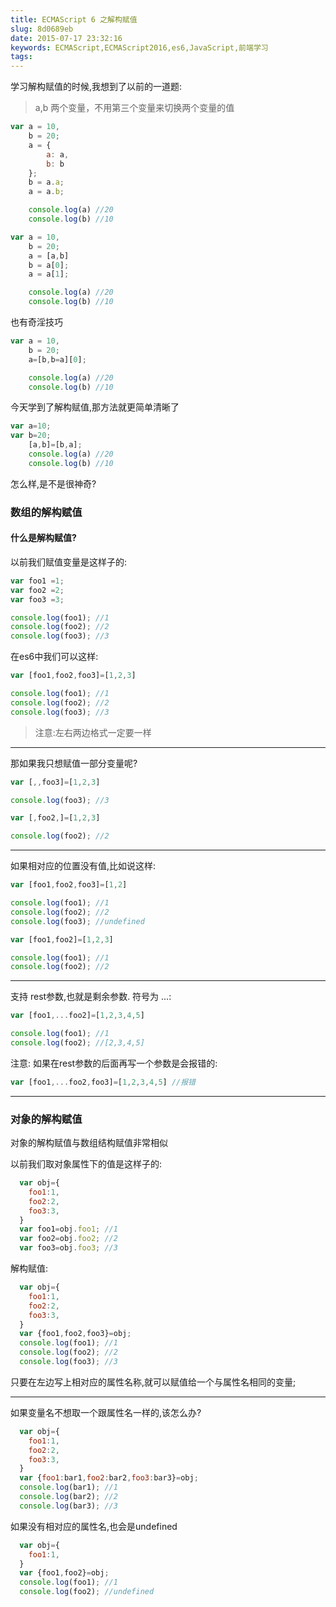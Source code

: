 ```yaml
---
title: ECMAScript 6 之解构赋值
slug: 8d0689eb
date: 2015-07-17 23:32:16
keywords: ECMAScript,ECMAScript2016,es6,JavaScript,前端学习
tags:
---
```

学习解构赋值的时候,我想到了以前的一道题:
>a,b 两个变量，不用第三个变量来切换两个变量的值

```javascript
var a = 10,
    b = 20;
    a = {
        a: a,
        b: b
    };
    b = a.a;
    a = a.b;

    console.log(a) //20
    console.log(b) //10
```
```javascript
var a = 10,
    b = 20;
    a = [a,b]
    b = a[0];
    a = a[1];

    console.log(a) //20
    console.log(b) //10
```
也有奇淫技巧

```javascript
var a = 10,
    b = 20;
    a=[b,b=a][0];

    console.log(a) //20
    console.log(b) //10
```
<!-- more -->

今天学到了解构赋值,那方法就更简单清晰了
```javascript
var a=10;
var b=20;
    [a,b]=[b,a];
    console.log(a) //20
    console.log(b) //10
```

怎么样,是不是很神奇?
### 数组的解构赋值
#### 什么是解构赋值?

以前我们赋值变量是这样子的:

``` javascript
var foo1 =1;
var foo2 =2;
var foo3 =3;

console.log(foo1); //1
console.log(foo2); //2
console.log(foo3); //3
```
在es6中我们可以这样:

``` javascript
var [foo1,foo2,foo3]=[1,2,3]

console.log(foo1); //1
console.log(foo2); //2
console.log(foo3); //3
```
>注意:左右两边格式一定要一样

---
那如果我只想赋值一部分变量呢?

``` javascript
var [,,foo3]=[1,2,3]

console.log(foo3); //3
```

``` javascript
var [,foo2,]=[1,2,3]

console.log(foo2); //2
```

***
如果相对应的位置没有值,比如说这样:
``` javascript
var [foo1,foo2,foo3]=[1,2]

console.log(foo1); //1
console.log(foo2); //2
console.log(foo3); //undefined
```

``` javascript
var [foo1,foo2]=[1,2,3]

console.log(foo1); //1
console.log(foo2); //2
```
***
支持 rest参数,也就是剩余参数. 符号为 ...:

``` javascript
var [foo1,...foo2]=[1,2,3,4,5]

console.log(foo1); //1
console.log(foo2); //[2,3,4,5]
```

注意: 如果在rest参数的后面再写一个参数是会报错的:

``` javascript
var [foo1,...foo2,foo3]=[1,2,3,4,5] //报错

```

***
### 对象的解构赋值
对象的解构赋值与数组结构赋值非常相似

以前我们取对象属性下的值是这样子的:
``` javascript
  var obj={
    foo1:1,
    foo2:2,
    foo3:3,
  }
  var foo1=obj.foo1; //1
  var foo2=obj.foo2; //2
  var foo3=obj.foo3; //3
```

解构赋值:

``` javascript
  var obj={
    foo1:1,
    foo2:2,
    foo3:3,
  }
  var {foo1,foo2,foo3}=obj;
  console.log(foo1); //1
  console.log(foo2); //2
  console.log(foo3); //3
```
只要在左边写上相对应的属性名称,就可以赋值给一个与属性名相同的变量;

***
如果变量名不想取一个跟属性名一样的,该怎么办?
``` javascript
  var obj={
    foo1:1,
    foo2:2,
    foo3:3,
  }
  var {foo1:bar1,foo2:bar2,foo3:bar3}=obj;
  console.log(bar1); //1
  console.log(bar2); //2
  console.log(bar3); //3
```


如果没有相对应的属性名,也会是undefined
``` javascript
  var obj={
    foo1:1,
  }
  var {foo1,foo2}=obj;
  console.log(foo1); //1
  console.log(foo2); //undefined
```
